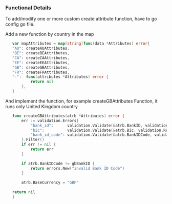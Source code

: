 ### Functional Details

To add/modify one or more custom create attribute function, have to go config go file.

Add a new function by country in the map

 ```go
    var mapAttributes = map[string]func(data *Attributes) error{
    "AU": createAUAttributes,
    "BE": createBEAttributes,
    "CA": createCAAttributes,
    "EE": createEEAttributes,
    "GB": createGBAttributes,
    "FR": createFRAttributes,
    "-":  func(attributes *Attributes) error {
            return nil
        },
    }
 ```

And implement the function, for example createGBAttributes Function, it runs only United Kingdom country
 ```go
    func createGBAttributes(atrb *Attributes) error {
        err := validation.Errors{
            "bank_id":      validation.Validate(&atrb.BankID, validation.Required),
            "bic":          validation.Validate(&atrb.Bic, validation.Required),
            "bank_id_code": validation.Validate(&atrb.BankIDCode, validation.Required),
        }.Filter()
        if err != nil {
            return err
        }
        
        if atrb.BankIDCode != gbBankID {
            return errors.New("invalid Bank ID Code")
        }
        
        atrb.BaseCurrency = "GBP"
    
    return nil
    }
 ```